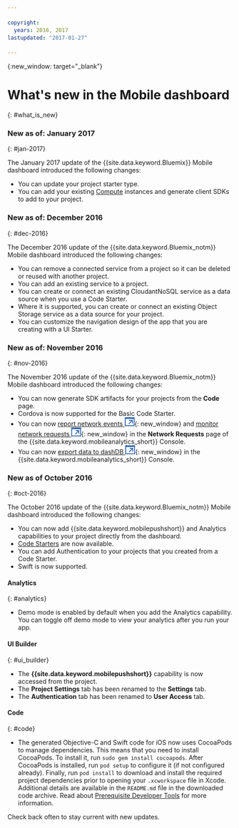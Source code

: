 ```yaml
---

copyright:
  years: 2016, 2017
lastupdated: "2017-01-27"

---
```

{:new_window: target="_blank"}

# What's new in the Mobile dashboard
{: #what_is_new}

### New as of: January 2017
{: #jan-2017}

The January 2017 update of the {{site.data.keyword.Bluemix}} Mobile dashboard introduced the following changes:

   * You can update your project starter type.
   * You can add your existing [Compute](sdk_compute.html) instances and generate client SDKs to add to your project.


### New as of: December 2016
{: #dec-2016}

The December 2016 update of the {{site.data.keyword.Bluemix_notm}} Mobile dashboard introduced the following changes:

   * You can remove a connected service from a project so it can be deleted or reused with another project. 
   * You can add an existing service to a project.
   * You can create or connect an existing CloudantNoSQL service as a data source when you use a Code Starter.
   * Where it is supported, you can create or connect an existing Object Storage service as a data source for your project.
   * You can customize the navigation design of the app that you are creating with a UI Starter. 
   

### New as of: November 2016
{: #nov-2016}

The November 2016 update of the {{site.data.keyword.Bluemix_notm}} Mobile dashboard introduced the following changes:

   * You can now generate SDK artifacts for your projects from the **Code** page.
   * Cordova is now supported for the Basic Code Starter.
   * You can now [report network events ![External link icon](../icons/launch-glyph.svg "External link icon")](/docs/services/mobileanalytics/sdk.html#network-requests){: new_window} and [monitor network requests ![External link icon](../icons/launch-glyph.svg "External link icon")](/docs/services/mobileanalytics/app-monitoring.html#monitor-network-requests){: new_window} in the **Network Requests** page of the {{site.data.keyword.mobileanalytics_short}} Console.
   * You can now [export data to dashDB ![External link icon](../icons/launch-glyph.svg "External link icon")](/docs/services/mobileanalytics/app-monitoring.html#dashdb){: new_window} in the {{site.data.keyword.mobileanalytics_short}} Console.


### New as of October 2016
{: #oct-2016}

The October 2016 update of the {{site.data.keyword.Bluemix_notm}} Mobile dashboard introduced the following changes:

   * You can now add {{site.data.keyword.mobilepushshort}} and Analytics capabilities to your project directly from the dashboard.
   * [Code Starters](starters.html#Code_Starter) are now available.
   * You can add Authentication to your projects that you created from a Code Starter.
   * Swift is now supported.


#### Analytics
{: #analytics}

   * Demo mode is enabled by default when you add the Analytics capability. You can toggle off demo mode to view your analytics after you run your app.


#### UI Builder
{: #ui_builder}

   * The **{{site.data.keyword.mobilepushshort}}** capability is now accessed from the project.
   * The **Project Settings** tab has been renamed to the **Settings** tab.
   * The **Authentication** tab has been renamed to **User Access** tab.


#### Code
{: #code}

   * The generated Objective-C and Swift code for iOS now uses CocoaPods to manage dependencies. This means that you need to install CocoaPods. To install it, run `sudo gem install cocoapods`. After CocoaPods is installed, run `pod setup` to configure it (if not configured already). Finally, run `pod install` to download and install the required project dependencies prior to opening your `.xcworkspace` file in Xcode. Additional details are available in the `README.md` file in the downloaded code archive. Read about [Prerequisite Developer Tools](get_code.html#prereq-dev-tools) for more information.

Check back often to stay current with new updates.

